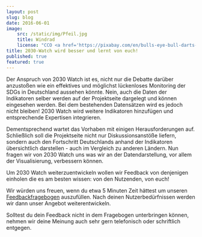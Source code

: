 ```yaml
---
layout: post
slug: blog
date: 2016-06-01
image: 
    src: /static/img/Pfeil.jpg
    title: Windrad
    license: "CCO <a href='https://pixabay.com/en/bulls-eye-bull-darts-game-win-1044725/</a>"
title: 2030-Watch wird besser und lernt von euch!
published: true
featured: true
---
```

Der Anspruch von 2030 Watch ist es, nicht nur die Debatte darüber
anzustoßen wie ein effektives und möglichst lückenloses Monitoring der
SDGs in Deutschland aussehen könnte. Nein, auch die Daten der
Indikatoren selber werden auf der Projektseite dargelegt und können
eingesehen werden. Bei dem bestehenden Datensätzen wird es jedoch nicht bleiben! 2030 Watch wird weitere
Indikatoren hinzufügen und entsprechende Expertisen integrieren.

Dementsprechend wartet das Vorhaben mit einigen Herausforderungen auf.
Schließlich soll die Projektseite nicht nur Diskussionsanstöße liefern,
sondern auch den Fortschritt Deutschlands anhand der Indikatoren
übersichtlich darstellen - auch im Vergleich zu anderen Ländern. Nun
fragen wir von 2030 Watch uns was wir an der Datendarstellung, vor allem
der Visualisierung, verbessern können.

Um 2030 Watch weiterzuentwickeln wollen wir Feedback von denjenigen
einholen die es am besten wissen: von den Nutzenden, von euch!

Wir würden uns freuen, wenn du etwa 5 Minuten Zeit hättest um unseren
[Feedbackfragebogen](http://goo.gl/forms/8L9B3Td4eMWf0mlj2) auszufüllen.
Nach deinen Nutzerbedürfnissen werden wir dann unser Angebot
weiterentwickeln.

Solltest du dein Feedback nicht in dem Fragebogen unterbringen können,
nehmen wir deine Meinung auch sehr gern telefonisch oder schriftlich
entgegen.
